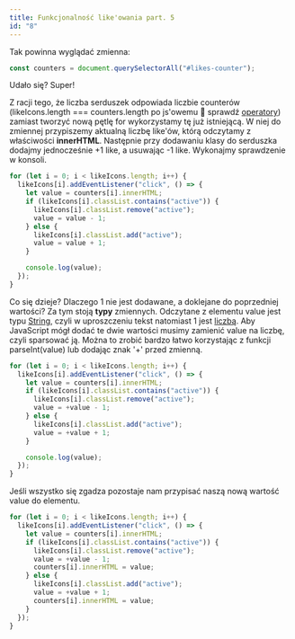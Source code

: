 ```yaml
---
title: Funkcjonalność like'owania part. 5
id: "8"
---
```


Tak powinna wyglądać zmienna:

```js
const counters = document.querySelectorAll("#likes-counter");
```

Udało się? Super!

Z racji tego, że liczba serduszek odpowiada liczbie counterów (likeIcons.length === counters.length po js'owemu 🙂 sprawdź <a href="/glossary/operatory/" target="_blank">operatory</a>) zamiast tworzyć nową pętlę for wykorzystamy tę już istniejącą.
W niej do zmiennej przypiszemy aktualną liczbę like'ów, którą odczytamy z właściwości **innerHTML**.
Następnie przy dodawaniu klasy do serduszka dodajmy jednocześnie +1 like, a usuwając -1 like.
Wykonajmy sprawdzenie w konsoli.

```js
for (let i = 0; i < likeIcons.length; i++) {
  likeIcons[i].addEventListener("click", () => {
    let value = counters[i].innerHTML;
    if (likeIcons[i].classList.contains("active")) {
      likeIcons[i].classList.remove("active");
      value = value - 1;
    } else {
      likeIcons[i].classList.add("active");
      value = value + 1;
    }

    console.log(value);
  });
}
```

Co się dzieje? Dlaczego 1 nie jest dodawane, a doklejane do poprzedniej wartości? Za tym stoją **typy** zmiennych.
Odczytane z elementu value jest typu <a href="/glossary/tekst/" target="_blank">String</a>, czyli w uproszczeniu tekst natomiast 1 jest <a href="/glossary/liczba/" target="_blank">liczbą</a>. Aby JavaScript mógł dodać te dwie wartości musimy zamienić value na liczbę, czyli sparsować ją. Można to zrobić bardzo łatwo korzystając z funkcji parseInt(value) lub dodając znak '+' przed zmienną.

```js
for (let i = 0; i < likeIcons.length; i++) {
  likeIcons[i].addEventListener("click", () => {
    let value = counters[i].innerHTML;
    if (likeIcons[i].classList.contains("active")) {
      likeIcons[i].classList.remove("active");
      value = +value - 1;
    } else {
      likeIcons[i].classList.add("active");
      value = +value + 1;
    }

    console.log(value);
  });
}
```

Jeśli wszystko się zgadza pozostaje nam przypisać naszą nową wartość value do elementu.

```js
for (let i = 0; i < likeIcons.length; i++) {
  likeIcons[i].addEventListener("click", () => {
    let value = counters[i].innerHTML;
    if (likeIcons[i].classList.contains("active")) {
      likeIcons[i].classList.remove("active");
      value = +value - 1;
      counters[i].innerHTML = value;
    } else {
      likeIcons[i].classList.add("active");
      value = +value + 1;
      counters[i].innerHTML = value;
    }
  });
}
```
